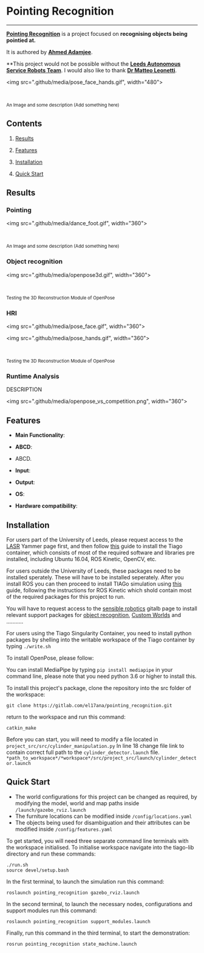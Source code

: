 
# Pointing Recognition
----------------- 

[**Pointing Recognition**](https://gitlab.com/el17ana/pointing_recognition) is a project focused on **recognising objects being pointied at.**

It is authored by [**Ahmed Adamjee**](https://www.linkedin.com/in/ahmedadamjee/).

**This project would not be possible without the [**Leeds Autonomous Service Robots Team**](https://gitlab.com/sensible-robots). I would also like to thank [**Dr Matteo Leonetti**](https://eps.leeds.ac.uk/computing/staff/771/dr-matteo-leonetti).

  
  
  
  
  

<p  align="center">

<img  src=".github/media/pose_face_hands.gif",  width="480">

<br>

<sup>An Image and some description (Add something here)</a></sup>

</p>

  
  
  

## Contents

1.  [Results](#results)

2.  [Features](#features)

3.  [Installation](#installation)

4.  [Quick Start](#quick-start)

  
  
  

## Results

### Pointing

<p  align="center">

<img  src=".github/media/dance_foot.gif",  width="360">

<br>

<sup>An Image and some description (Add something here)</a></sup>

</p>

  

### Object recognition

<p  align="center">

<img  src=".github/media/openpose3d.gif",  width="360">

<br>

<sup>Testing the 3D Reconstruction Module of OpenPose</sup>

</p>

  

### HRI

<p  align="center">

<img  src=".github/media/pose_face.gif",  width="360">

<img  src=".github/media/pose_hands.gif",  width="360">

<br>

<sup>Testing the 3D Reconstruction Module of OpenPose</sup>

</p>

  

### Runtime Analysis

DESCRIPTION

<p  align="center">

<img  src=".github/media/openpose_vs_competition.png",  width="360">

</p>

  
  
  

## Features

-  **Main Functionality**:

-  **ABCD**:

- ABCD.

-  **Input**:

-  **Output**:

-  **OS**:

-  **Hardware compatibility**:

  
  

## Installation

For users part of the University of Leeds, please request access to the [LASR](https://web.yammer.com/main/groups/eyJfdHlwZSI6Ikdyb3VwIiwiaWQiOiIxNjA0NDI1NyJ9/all) Yammer page first, and then follow [this](https://gitlab.com/el17ana/pointing_recognition/install_tiago_container) guide to install the Tiago container, which consists of most of the required software and libraries pre installed, including Ubuntu 16.04, ROS Kinetic, OpenCV, etc.

For users outside the University of Leeds, these packages need to be installed sperately. These will have to be installed seperately. After you install ROS you can then proceed to install TIAGo simulation using [this](http://wiki.ros.org/Robots/TIAGo/Tutorials/Installation/TiagoSimulation) guide, following the instructions for ROS Kinetic which shold contain most of the required packages for this project to run.

You will have to request access to the [sensible robotics](https://gitlab.com/sensible-robots) gitalb page to install relevant support packages for [object recognition](https://gitlab.com/sensible-robots/lasr_object_detection_yolo), [Custom Worlds](https://gitlab.com/sensible-robots/lasr_object_detection_yolo) and ...........

For users using the Tiago Singularity Container, you need to install python packages by shelling into the writable workspace of the Tiago container by typing `./write.sh`

To install OpenPose, please follow: 

You can install MediaPipe by typing `pip install mediapipe` in your command line, please note that you need python 3.6 or higher to install this.


To install this project's package, clone the repository into the src folder of the workspace:
```
git clone https://gitlab.com/el17ana/pointing_recognition.git
```
return to the workspace and run this command:
```
catkin_make
```
Before you can start, you will need to modify a file located in `project_src/src/cylinder_manipulation.py`
In line 18 change file link to contain correct full path to the `cylinder_detector.launch` file. `*path_to_workspace*/*workspace*/src/project_src/launch/cylinder_detector.launch`

## Quick Start

 - The world configurations for this project can be changed as required,
   by modifying the model, world and map paths inside  `/launch/gazebo_rviz.launch`
 - The furniture locations can be modified inside `/config/locations.yaml`
 - The objects being used for disambiguation and their attributes can be modified inside `/config/features.yaml`

To get started, you will need three separate command line terminals with the workspace initialised.
To initialise workspace navigate into the tiago-lib directory and run these commands:
```
./run.sh
source devel/setup.bash
```
In the first terminal, to launch the simulation run this command:
```
roslaunch pointing_recognition gazebo_rviz.launch
```
In the second terminal, to launch the necessary nodes, configurations and support modules run this command:
```
roslaunch pointing_recognition support_modules.launch
```
Finally, run this command in the third terminal, to start the demonstration:
```
rosrun pointing_recognition state_machine.launch
```